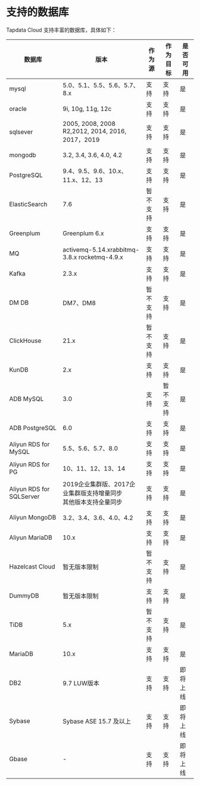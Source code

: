 # 支持的数据库
Tapdata Cloud 支持丰富的数据库，具体如下：

| **数据库**               | **版本**                                                     | **作为源** | **作为目标** | **是否可用** |
| ------------------------ | ------------------------------------------------------------ | ---------- | ------------ | ------------ |
| mysql                    | 5.0、5.1、5.5、5.6、5.7、8.x                                 | 支持       | 支持         | 是           |
| oracle                   | 9i, 10g, 11g, 12c                                            | 支持       | 支持         | 是           |
| sqlsever                 | 2005, 2008, 2008 R2,2012, 2014, 2016, 2017，2019             | 支持       | 支持         | 是           |
| mongodb                  | 3.2, 3.4, 3.6, 4.0, 4.2                                      | 支持       | 支持         | 是           |
| PostgreSQL               | 9.4、9.5、9.6、10.x、11.x、12、13                            | 支持       | 支持         | 是           |
| ElasticSearch            | 7.6                                                          | 暂不支持   | 支持         | 是           |
| Greenplum                | Greenplum 6.x                                                | 支持       | 支持         | 是           |
| MQ                       | activemq-5.14.xrabbitmq-3.8.x rocketmq-4.9.x                 | 支持       | 支持         | 是           |
| Kafka                    | 2.3.x                                                        | 支持       | 支持         | 是           |
| DM DB                    | DM7、DM8                                                     | 暂不支持   | 支持         | 是           |
| ClickHouse               | 21.x                                                         | 暂不支持   | 支持         | 是           |
| KunDB                    | 2.x                                                          | 支持       | 支持         | 是           |
| ADB MySQL                | 3.0                                                          | 支持       | 暂不支持     | 是           |
| ADB PostgreSQL           | 6.0                                                          | 支持       | 支持         | 是           |
| Aliyun RDS for MySQL     | 5.5、5.6、5.7、8.0                                           | 支持       | 支持         | 是           |
| Aliyun RDS for PG        | 10、11、12、13、14                                           | 支持       | 支持         | 是           |
| Aliyun RDS for SQLServer | 2019企业集群版、2017企业集群版支持增量同步<br />其他版本支持全量同步 | 支持       | 支持         | 是           |
| Aliyun MongoDB           | 3.2、3.4、3.6、4.0、4.2                                      | 支持       | 支持         | 是           |
| Aliyun MariaDB           | 10.x                                                         | 支持       | 支持         | 是           |
| Hazelcast Cloud          | 暂无版本限制                                                 | 暂不支持   | 支持         | 是           |
| DummyDB                  | 暂无版本限制                                                 | 支持       | 支持         | 是           |
| TiDB                     | 5.x                                                          | 暂不支持   | 支持         | 是           |
| MariaDB                  | 10.x                                                         | 支持       | 支持         | 是           |
| DB2                      | 9.7 LUW版本                                                  | 支持       | 支持         | 即将上线     |
| Sybase                   | Sybase ASE 15.7 及以上                                       | 支持       | 支持         | 即将上线     |
| Gbase                    | -                                                            | 支持       | 支持         | 即将上线     |
